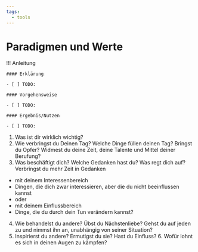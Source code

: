 ```yaml
---
tags:
  - tools
---
```


# Paradigmen und Werte

!!! Anleitung

    #### Erklärung

    - [ ] TODO:

    #### Vorgehensweise

    - [ ] TODO:

    #### Ergebnis/Nutzen

    - [ ] TODO:


1. Was ist dir wirklich wichtig?
2. Wie verbringst du Deinen Tag? Welche Dinge füllen deinen Tag? Bringst du Opfer? Widmest du deine Zeit, deine Talente und Mittel deiner Berufung?
3. Was beschäftigt dich? Welche Gedanken hast du? Was regt dich auf? Verbringst du mehr Zeit in Gedanken 
- mit deinem Interessenbereich 
- Dingen, die dich zwar interessieren, aber die du nicht beeinflussen kannst 
- oder
- mit deinem Einflussbereich 
- Dinge, die du durch dein Tun verändern kannst?
4. Wie behandelst du andere? Übst du Nächstenliebe? Gehst du auf jeden zu und nimmst ihn an, unabhängig von seiner Situation?
5. Inspirierst du andere? Ermutigst du sie? Hast du Einfluss? 6. Wofür lohnt es sich in deinen Augen zu kämpfen?